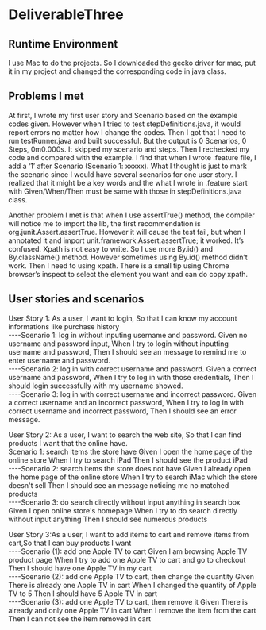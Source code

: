 # DeliverableThree
Runtime Environment
----------------------
I use Mac to do the projects. So I downloaded the gecko driver for mac, put it in my project and changed the corresponding code in java class.

Problems I met
--------------------
At first, I wrote my first user story and Scenario based on the example codes given. However when I tried to test stepDefinitions.java, it would report errors no matter how I change the codes. Then I got that I need to run testRunner.java and built successful. But the output is 0 Scenarios, 0 Steps, 0m0.000s. It skipped my scenario and steps. Then I rechecked my code and compared with the example. I find that when I wrote .feature file, I add a ‘1’ after Scenario (Scenario 1: xxxxx). What I thought is just to mark the scenario since I would have several scenarios for one user story.  I realized that it might be a key words and the what I wrote in .feature start with Given/When/Then must be same with those in stepDefinitions.java class. 

Another problem I met is that when I use assertTrue() method, the compiler will notice me to import the lib, the first recommendation  is org.junit.Assert.assertTrue. However it will cause the test fail, but when I annotated it and import unit.framework.Assert.assertTrue; it worked. It’s confused.
Xpath is not easy to write. So I use more By.id() and By.className() method. However sometimes using By.id() method didn’t work. Then I need to using xpath. There is a small tip using Chrome browser’s inspect to select the element you want and can do copy xpath.

User stories and scenarios
--------------------
User Story 1: As a user, I want to login, So that I can know my account informations like purchase history</br>
   ----Scenario 1: log in without inputing username and password.
	     Given no username and password input,
             When I try to login without inputting username and password,
             Then I should see an message to remind me to enter username and password.	     
   ----Scenario 2: log in with correct username and password.
	     Given a correct username and password,
             When I try to log in with those credentials,
             Then I should login successfully with my username showed.	     
   ----Scenario 3: log in with correct username and incorrect password.
	     Given a correct username and an incorrect password,
            When I try to log in with correct username and incorrect password,
            Then I should see an error message.
	    
User Story 2: As a user, I want to search the web site, So that I can find products I want that the online have.</br>
    Scenario 1: search items the store have
		        Given I open the home page of the online store
            When I try to search iPad
            Then I should see the product iPad     
   ----Scenario 2: search items the store does not have
		        Given I already open the home page of the online store
            When I try to search iMac which the store doesn't sell
            Then I should see an message noticing me no matched products 	    
   ----Scenario 3: do search directly without input anything in search box
	    Given I open online store's homepage
            When I try to do search directly without input anything
            Then I should see numerous products
	    
User Story 3:As a user, I want to add items to cart and remove items from cart,So that I can buy products I want</br>
   ----Scenario (1): add one Apple TV to cart
	    Given I am browsing Apple TV product page
            When I try to add one Apple TV to cart and go to checkout
            Then I should have one Apple TV in my cart	    
   ----Scenario (2): add one Apple TV to cart, then change the quantity
	    Given There is already one Apple TV in cart
            When I changed the quantity of Apple TV to 5
            Then I should have 5 Apple TV in cart	    
  ----Scenario (3): add one Apple TV to cart, then remove it
	    Given There is already and only one Apple TV in cart
            When I remove the item from the cart
            Then I can not see the item removed in cart

